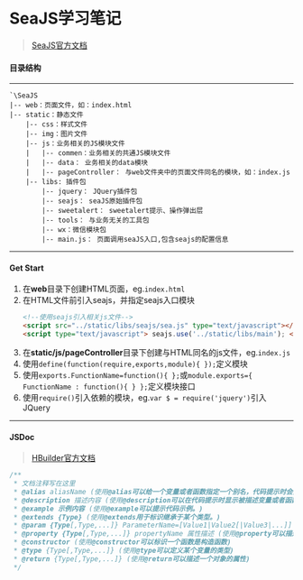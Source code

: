 # SeaJS学习笔记

> [SeaJS官方文档](http://seajs.org/docs/#docs)

#### 目录结构

***

```
`\SeaJS
|-- web：页面文件，如：index.html
|-- static：静态文件
	|-- css：样式文件
	|-- img：图片文件
	|-- js：业务相关的JS模块文件 
    |	|-- commen：业务相关的共通JS模块文件
    |	|-- data： 业务相关的data模块
	|	|-- pageController： 与web文件夹中的页面文件同名的模块，如：index.js
	|-- libs: 插件包
		|-- jquery： JQuery插件包
		|-- seajs： seaJS原始插件包
		|-- sweetalert： sweetalert提示、操作弹出层
		|-- tools： 与业务无关的工具包
		|-- wx：微信模块包
		|-- main.js： 页面调用seaJS入口,包含seajs的配置信息
```

***

#### Get Start

1. 在**web**目录下创建HTML页面，eg.`index.html`
2. 在HTML文件</body>前引入seajs，并指定seajs入口模块
	```html
	<!--使用seajs引入相关js文件-->
	<script src="../static/libs/seajs/sea.js" type="text/javascript"></script>
	<script type="text/javascript"> seajs.use('../static/libs/main'); </script>
	```
3. 在**static/js/pageController**目录下创建与HTML同名的js文件，eg.`index.js`
5. 使用`define(function(require,exports,module){ });`定义模块
6. 使用`exports.FunctionName=function(){ };`或`module.exports={ FunctionName : function(){ } };`定义模块接口
4. 使用`require()`引入依赖的模块，eg.`var $ = require('jquery')`引入JQuery


***

#### JSDoc

> [HBuilder官方文档](http://ask.dcloud.net.cn/article/129)

``` javascript
/**
 * 文档注释写在这里
 * @alias aliasName (使用@alias可以给一个变量或者函数指定一个别名，代码提示时会提示该别名)
 * @description 描述内容 (使用@description可以在代码提示时显示被描述变量或者函数的描述信息。)
 * @example 示例内容 (使用@example可以提示代码示例。)
 * @extends {Type} (使用@extends用于标识继承于某个类型。)
 * @param {Type[,Type,...]} ParameterName=[Value1|Value2[|Value3|...]] 参数描述 (使用@param可以描述一个函数的参数以及参数类型，HBuilder扩展了参数值域的写法（目前只支持字符串值域）)
 * @property {Type[,Type,...]} propertyName 属性描述 (使用@property可以描述一个对象的属性)
 * @constructor (使用@constructor可以标识一个函数是构造函数)
 * @type {Type[,Type,...]} (使用@type可以定义某个变量的类型)
 * @return {Type[,Type,...]} (使用@return可以描述一个对象的属性)
 */
```